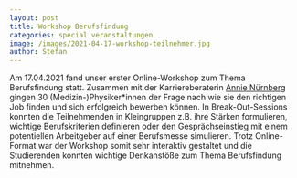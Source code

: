 ```yaml
---
layout: post
title: Workshop Berufsfindung
categories: special veranstaltungen
image: /images/2021-04-17-workshop-teilnehmer.jpg
author: Stefan 
---
```


Am 17.04.2021 fand unser erster Online-Workshop zum Thema 
Berufsfindung statt. Zusammen mit der Karriereberaterin [Annie Nürnberg](https://jobnavigation.de/)
gingen 30 (Medizin-)Physiker*innen der Frage nach wie sie den richtigen Job finden und sich 
erfolgreich bewerben können. In Break-Out-Sessions konnten die Teilnehmenden in Kleingruppen z.B. ihre Stärken 
formulieren, wichtige Berufskriterien definieren oder den Gesprächseinstieg mit einem potentiellen Arbeitgeber auf einer Berufsmesse simulieren. 
Trotz Online-Format war der Workshop somit sehr interaktiv gestaltet und die Studierenden konnten 
wichtige Denkanstöße zum Thema Berufsfindung mitnehmen. 

